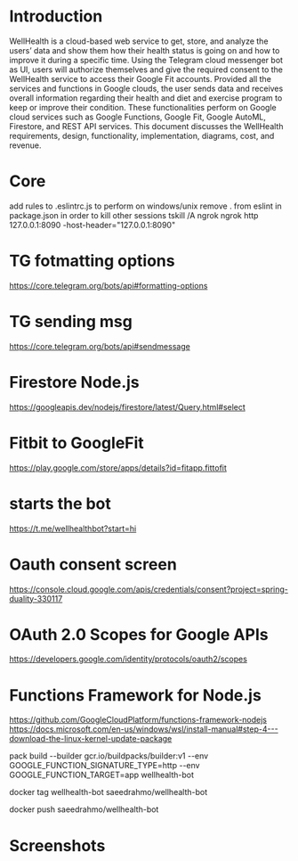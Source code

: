 # Introduction

WellHealth is a cloud-based web service to get, store, and analyze the users’ data and show them how their health status is going on and how to improve it during a specific time. Using the Telegram cloud messenger bot as UI, users will authorize themselves and give the  required consent to the WellHealth service to access their Google Fit accounts. Provided all the services and functions in Google clouds, the user sends data and receives overall information regarding their health and diet and exercise program to keep or improve their condition. These functionalities perform on Google cloud services such as Google Functions, Google Fit, Google AutoML, Firestore, and REST API services. This document discusses the WellHealth requirements, design, functionality, implementation, diagrams, cost, and revenue.


# Core

add rules to .eslintrc.js to perform on windows/unix
remove . from eslint in package.json
in order to kill other sessions tskill /A ngrok
ngrok http 127.0.0.1:8090 -host-header="127.0.0.1:8090"

# TG fotmatting options

https://core.telegram.org/bots/api#formatting-options

# TG sending msg

https://core.telegram.org/bots/api#sendmessage

# Firestore Node.js

https://googleapis.dev/nodejs/firestore/latest/Query.html#select

# Fitbit to GoogleFit

https://play.google.com/store/apps/details?id=fitapp.fittofit

# starts the bot

https://t.me/wellhealthbot?start=hi

# Oauth consent screen

https://console.cloud.google.com/apis/credentials/consent?project=spring-duality-330117

# OAuth 2.0 Scopes for Google APIs

https://developers.google.com/identity/protocols/oauth2/scopes

# Functions Framework for Node.js

https://github.com/GoogleCloudPlatform/functions-framework-nodejs
https://docs.microsoft.com/en-us/windows/wsl/install-manual#step-4---download-the-linux-kernel-update-package

pack build --builder gcr.io/buildpacks/builder:v1 --env GOOGLE_FUNCTION_SIGNATURE_TYPE=http --env GOOGLE_FUNCTION_TARGET=app wellhealth-bot

docker tag wellhealth-bot saeedrahmo/wellhealth-bot

docker push saeedrahmo/wellhealth-bot

# Screenshots
